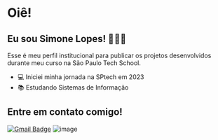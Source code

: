 # Oiê!
## Eu sou Simone Lopes! 👩🏻‍💻
Esse é meu perfil institucional para publicar os projetos desenvolvidos durante meu curso na São Paulo Tech School.

- :computer: Iniciei minha jornada na SPtech em 2023
- :books: Estudando Sistemas de Informação
    
## Entre em contato comigo!
[![Gmail Badge](https://img.shields.io/badge/-SimoneLS-c14438?style=flat-square&logo=Gmail&logoColor=white&link=mailto:simone.lopes.santos2@gmail.com)](mailto:simone.santos@sptech.school)
![image](https://img.shields.io/badge/GitHub-100000?style=for-the-badge&logo=github&logoColor=white$link=https://github.com/SimoneLS)
